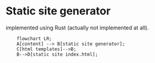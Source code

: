 # Static site generator
implemented using Rust (actually not implemented at all).

```mermaid
    flowchart LR;
    A[content] --> B[static site generator];
    C[html templates]-->B;
    B-->D[static site index.html];
```

